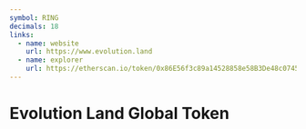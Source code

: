 ```yaml
---
symbol: RING
decimals: 18
links:
  - name: website
    url: https://www.evolution.land
  - name: explorer
    url: https://etherscan.io/token/0x86E56f3c89a14528858e58B3De48c074538BAf2c
---
```


# Evolution Land Global Token
